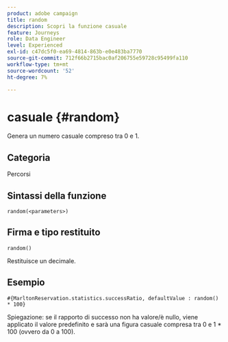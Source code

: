 ```yaml
---
product: adobe campaign
title: random
description: Scopri la funzione casuale
feature: Journeys
role: Data Engineer
level: Experienced
exl-id: c47dc5f0-ea69-4814-863b-e0e483ba7770
source-git-commit: 712f66b2715bac0af206755e59728c95499fa110
workflow-type: tm+mt
source-wordcount: '52'
ht-degree: 7%

---
```


# casuale {#random}

Genera un numero casuale compreso tra 0 e 1.

## Categoria

Percorsi

## Sintassi della funzione

`random(<parameters>)`

## Firma e tipo restituito

`random()`

Restituisce un decimale.

## Esempio

`#{MarltonReservation.statistics.successRatio, defaultValue : random() * 100}`

Spiegazione: se il rapporto di successo non ha valore/è nullo, viene applicato il valore predefinito e sarà una figura casuale compresa tra 0 e 1 * 100 (ovvero da 0 a 100).
